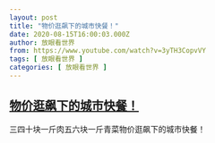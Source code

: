 ```yaml
---
layout: post
title: "物价逛飙下的城市快餐！"
date: 2020-08-15T16:00:03.000Z
author: 放眼看世界
from: https://www.youtube.com/watch?v=3yTH3CopvVY
tags: [ 放眼看世界 ]
categories: [ 放眼看世界 ]
---
```

<!--1597507203000-->
[物价逛飙下的城市快餐！](https://www.youtube.com/watch?v=3yTH3CopvVY)
------

<div>
三四十块一斤肉五六块一斤青菜物价逛飙下的城市快餐！
</div>
